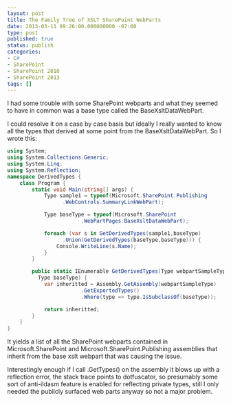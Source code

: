 ```yaml
---
layout: post
title: The Family Tree of XSLT SharePoint WebParts
date: 2013-03-11 09:26:00.000000000 -07:00
type: post
published: true
status: publish
categories:
- C#
- SharePoint
- SharePoint 2010
- SharePoint 2013
tags: []
---
```

I had some trouble with some SharePoint webparts and what they seemed to have in common was a base type called the BaseXsltDataWebPart.

I could resolve it on a case by case basis but ideally I really wanted to know all the types that derived at some point from the BaseXsltDataWebPart. So I wrote this:     


``` csharp
using System;
using System.Collections.Generic;
using System.Linq;
using System.Reflection;
namespace DerivedTypes {
    class Program {
        static void Main(string[] args) {
            Type sample1 = typeof(Microsoft.SharePoint.Publishing
                  .WebControls.SummaryLinkWebPart);

            Type baseType = typeof(Microsoft.SharePoint
                        .WebPartPages.BaseXsltDataWebPart);

            foreach (var s in GetDerivedTypes(sample1,baseType)
                  .Union(GetDerivedTypes(baseType,baseType))) {
                Console.WriteLine(s.Name);
            }
        }

        public static IEnumerable GetDerivedTypes(Type webpartSampleType, 
          Type baseType) { 
            var inheritted = Assembly.GetAssembly(webpartSampleType)
                        .GetExportedTypes()
                        .Where(type => type.IsSubclassOf(baseType));

            return inheritted;
        }
    }
}
```

It yields a list of all the SharePoint webparts contained in Microsoft.SharePoint and Microsoft.SharePoint.Publishing assemblies that inherit from the base xslt webpart that was causing the issue.

Interestingly enough if I call .GetTypes() on the assembly it blows up with a reflection error, the stack trace points to dotfuscator, so presumably some sort of anti-ildasm feature is enabled for reflecting private types, still I only needed the publicly surfaced web parts anyway so not a major problem.
